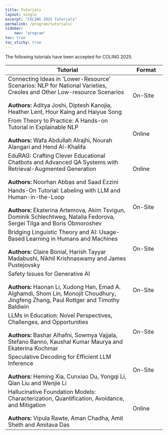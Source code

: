 ```yaml
---
title: Tutorials
layout: single
excerpt: "COLING 2025 Tutorials"
permalink: /program/tutorials/
sidebar: 
    nav: "program"
toc: true
toc_sticky: true
---
```


The following tutorials have been accepted for COLING 2025. <br>

<table style="font-size: 18px;">
  <thead>
    <tr>
      <th style="width: 500px;">Tutorial</th>
      <th style="width: 50px;">Format</th>
    </tr>
  </thead>
  <tbody>
    <tr>
      <td style="width: 500px;">Connecting Ideas in 'Lower-Resource' Scenarios: NLP for National Varieties, Creoles and Other Low-resource Scenarios <br><br> <b>Authors: </b>Aditya Joshi, Diptesh Kanojia, Heather Lent, Hour Kaing and Haiyue Song</td>
      <td style="width: 100px;">On-Site</td>
    </tr>
    <tr>
      <td style="width: 500px;">From Theory to Practice: A Hands-on Tutorial in Explainable NLP <br><br> <b>Authors: </b>Wafa Abdullah Alrajhi, Nourah Alangari and Hend Al-Khalifa</td>
        <td style="width: 100px;">Online</td>
    </tr>
    <tr>
      <td style="width: 500px;">EduRAG: Crafting Clever Educational Chatbots and Advanced QA Systems with Retrieval-Augmented Generation <br><br> <b>Authors: </b>Noorhan Abbas and Saad Ezzini</td>
        <td style="width: 100px;">Online</td>
    </tr>
    <tr>
      <td style="width: 500px;">Hands-On Tutorial: Labeling with LLM and Human-in-the-Loop <br><br> <b>Authors: </b>Ekaterina Artemova, Akim Tsvigun, Dominik Schlechtweg, Natalia Fedorova, Sergei Tilga and Boris Obmoroshev </td>
        <td style="width: 100px;">On-Site</td>
    </tr>
    <tr>
      <td style="width: 500px;">Bridging Linguistic Theory and AI: Usage-Based Learning in Humans and Machines <br><br> <b>Authors: </b>Claire Bonial, Harish Tayyar Madabushi, Nikhil Krishnaswamy and James Pustejovsky </td>
        <td style="width: 100px;">On-Site</td>
    </tr>
    <tr>
      <td style="width: 500px;">Safety Issues for Generative AI <br><br> <b>Authors: </b>Haonan Li, Xudong Han, Emad A. Alghamdi, Shom Lin, Monojit Choudhury, Jingfeng Zhang, Paul Rottger and Timothy Baldwin </td>
        <td style="width: 100px;">On-Site</td>
    </tr>
    <tr>
      <td style="width: 500px;">LLMs in Education: Novel Perspectives, Challenges, and Opportunities <br><br> <b>Authors: </b>Bashar Alhafni, Sowmya Vajjala, Stefano Banno, Kaushal Kumar Maurya and Ekaterina Kochmar </td>
        <td style="width: 100px;">On-Site</td>
    </tr>
    <tr>
      <td style="width: 500px;">Speculative Decoding for Efficient LLM Inference <br><br> <b>Authors: </b>Heming Xia, Cunxiao Du, Yongqi Li, Qian Liu and Wenjie Li </td>
        <td style="width: 100px;">On-Site</td>
    </tr>
    <tr>
      <td style="width: 500px;">Hallucinative Foundation Models: Characterization, Quantification, Avoidance, and Mitigation <br><br> <b>Authors: </b>Vipula Rawte, Aman Chadha, Amit Sheth and Amitava Das </td>
        <td style="width: 100px;">Online</td>
    </tr>
    </tbody>
</table>